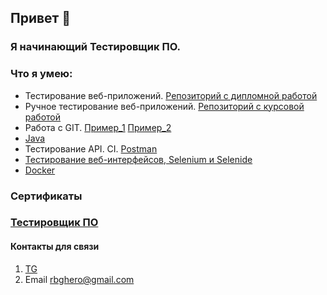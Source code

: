 ## Привет 👋

### Я начинающий Тестировщик ПО.

### Что я умею:
* Тестирование веб-приложений. [Репозиторий с дипломной работой](https://github.com/Rbghero/Diploma)
* Ручное тестирование веб-приложений. [Репозиторий с курсовой работой](https://docs.google.com/spreadsheets/d/1kjYu_c1lZ_OC9w7wamfSbfp268GpuudigXg89H30H70/edit#gid=0)
* Работа с GIT. [Пример_1](https://github.com/netology-code/git-2-homeworks-issues/issues/1696) [Пример_2](https://rbghero.github.io/Homework/)
* [Java](https://github.com/Rbghero/13)
* Тестирование API. CI. [Postman](https://github.com/Rbghero/PostmanEcho)
* [Тестирование веб-интерфейсов, Selenium и Selenide](https://github.com/Rbghero/CardOrder)
* [Docker](https://github.com/Rbghero/Docker)

### Сертификаты
### [Тестировщик ПО](https://github.com/Rbghero/Rbghero/assets/122157908/0e16b917-0dbd-4b78-bb53-7ab63ea5d2e4)

#### Контакты для связи 
1. [TG](https://t.me/rbgkek)
2. Email <rbghero@gmail.com>

